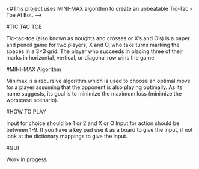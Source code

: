<#This project uses MINI-MAX algorithm to create an unbeatable Tic-Tac -Toe   AI Bot. -->


#TIC TAC TOE

Tic-tac-toe (also known as noughts and crosses or X’s and O’s) is a paper and pencil game   for two players, X and O, who take turns marking the spaces in a 3×3 grid. The player who succeeds in placing three of their marks in  horizontal, vertical, or diagonal row wins the game. 


#MINI-MAX Algorithm

Minimax is a recursive algorithm which is used to choose an optimal move for a player assuming that the opponent is also playing optimally. As its name suggests, its goal is to minimize the maximum loss (minimize the worstcase scenario).

#HOW TO PLAY

Input for choice should be 1 or 2   and X or O
Input for action should be between 1-9.
If you have a key pad use it as a board to give the input, if not look at the dictionary mappings to give the input.

#GUI

Work in progess

